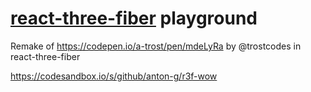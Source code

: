# [react-three-fiber](https://github.com/react-spring/react-three-fiber) playground

Remake of https://codepen.io/a-trost/pen/mdeLyRa by @trostcodes in react-three-fiber

https://codesandbox.io/s/github/anton-g/r3f-wow

